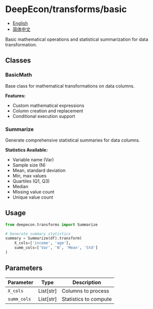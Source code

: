 # DeepEcon/transforms/basic

- [English](README.md)
- [简体中文](README.zh-CN.md)

Basic mathematical operations and statistical summarization for data transformation.

## Classes

### BasicMath
Base class for mathematical transformations on data columns.

**Features:**
- Custom mathematical expressions
- Column creation and replacement
- Conditional execution support

### Summarize  
Generate comprehensive statistical summaries for data columns.

**Statistics Available:**
- Variable name (Var)
- Sample size (N)
- Mean, standard deviation
- Min, max values
- Quartiles (Q1, Q3)
- Median
- Missing value count
- Unique value count

## Usage

```python
from deepecon.transforms import Summarize

# Generate summary statistics
summary = Summarize(df).transform(
    X_cols=['income', 'age'],
    summ_cols=['Var', 'N', 'Mean', 'Std']
)
```

## Parameters

| Parameter | Type | Description |
|-----------|------|-------------|
| `X_cols` | List[str] | Columns to process |
| `summ_cols` | List[str] | Statistics to compute |
